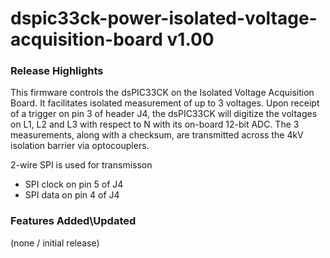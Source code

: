 # dspic33ck-power-isolated-voltage-acquisition-board v1.00

### Release Highlights

This firmware controls the dsPIC33CK on the Isolated Voltage Acquisition Board.
It facilitates isolated measurement of up to 3 voltages.
Upon receipt of a trigger on pin 3 of header J4, the dsPIC33CK will digitize the voltages on L1, L2 and L3 with respect to N with its on-board 12-bit ADC.
The 3 measurements, along with a checksum, are transmitted across the 4kV isolation barrier via optocouplers.

2-wire SPI is used for transmisson
* SPI clock on pin 5 of J4
* SPI data on pin 4 of J4


### Features Added\Updated

(none / initial release)

